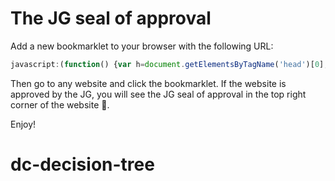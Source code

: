 # The JG seal of approval

Add a new bookmarklet to your browser with the following URL:

```javascript
javascript:(function() {var h=document.getElementsByTagName('head')[0]; var sc=document.createElement('sc'+'ript');sc.setAttribute('src', 'https://jg-seal.jlb.ninja/jgseal.js'); h.appendChild(sc);})()
```

Then go to any website and click the bookmarklet. If the website is approved by the JG, you will see the JG seal of approval in the top right corner of the website 🎉.

Enjoy!
# dc-decision-tree
